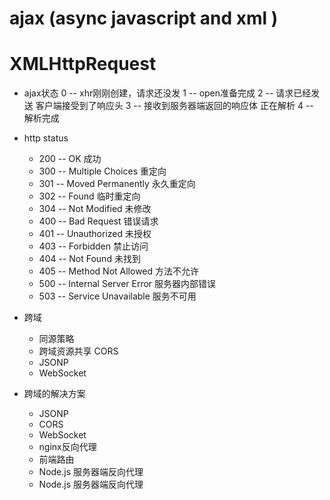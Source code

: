 # ajax  (async javascript and xml )



# XMLHttpRequest
- ajax状态
0 -- xhr刚刚创建，请求还没发
1 -- open准备完成
2 -- 请求已经发送 客户端接受到了响应头
3 -- 接收到服务器端返回的响应体 正在解析
4 -- 解析完成


- http status
    - 200 -- OK 成功
    - 300 -- Multiple Choices 重定向
    - 301 -- Moved Permanently 永久重定向
    - 302 -- Found 临时重定向
    - 304 -- Not Modified 未修改
    - 400 -- Bad Request 错误请求
    - 401 -- Unauthorized 未授权
    - 403 -- Forbidden 禁止访问
    - 404 -- Not Found 未找到
    - 405 -- Method Not Allowed 方法不允许
    - 500 -- Internal Server Error 服务器内部错误
    - 503 -- Service Unavailable 服务不可用

- 跨域
    - 同源策略
    - 跨域资源共享 CORS
    - JSONP
    - WebSocket

- 跨域的解决方案
    - JSONP
    - CORS
    - WebSocket
    - nginx反向代理
    - 前端路由
    - Node.js 服务器端反向代理
    - Node.js 服务器端反向代理

